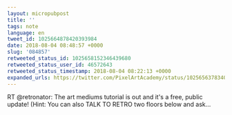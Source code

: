```yaml
---
layout: micropubpost
title: ''
tags: note
language: en
tweet_id: 1025664878420393984
date: 2018-08-04 08:48:57 +0000
slug: '084857'
retweeted_status_id: 1025658152346439680
retweeted_status_user_id: 46572643
retweeted_status_timestamp: 2018-08-04 08:22:13 +0000
expanded_urls: https://twitter.com/PixelArtAcademy/status/1025656378340327426
---
```

RT @retronator: The art mediums tutorial is out and it's a free, public update! (Hint: You can also TALK TO RETRO two floors below and ask…
